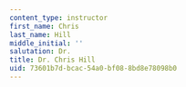 ```yaml
---
content_type: instructor
first_name: Chris
last_name: Hill
middle_initial: ''
salutation: Dr.
title: Dr. Chris Hill
uid: 73601b7d-bcac-54a0-bf08-8bd8e78098b0
---
```

